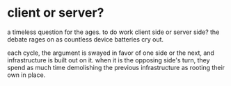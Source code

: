 client or server?
=================

a timeless question for the ages. to do work client side or server side? the
debate rages on as countless device batteries cry out.

each cycle, the argument is swayed in favor of one side or the next, and
infrastructure is built out on it. when it is the opposing side's turn, they
spend as much time demolishing the previous infrastructure as rooting their own
in place.
